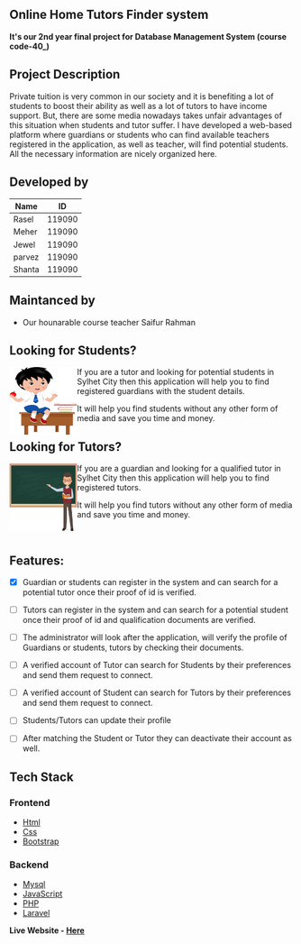 ## Online Home Tutors Finder system

**It's our 2nd year final project for Database Management System (course code-40_)**  

## Project Description
Private tuition is very common in our society and it is benefiting a lot of students to boost their ability as well as a lot of tutors to have income support. But, there are some media nowadays takes unfair advantages of this situation when students and tutor suffer. I have developed a web-based platform where guardians or students who can find available teachers registered in the application, as well as teacher, will find potential students. All the necessary information are nicely organized here.

## Developed by
| Name | ID |
| ----  |  --- | 
| Rasel | 119090 | 
| Meher | 119090 | 
| Jewel | 119090 | 
| parvez | 119090 | 
| Shanta | 119090 | 

## Maintanced by 
* Our hounarable course teacher Saifur Rahman
  
## Looking for Students?

<img style="float: left;" src="./images/student.png" width="120" height="120">

If you are a tutor and looking for potential students in Sylhet City then this application will help you to find registered guardians with the student details.

It will help you find students without any other form of media and save you time and money.


## Looking for Tutors?

<img style="float: left;" src="./images/teacher.png" width="120" height="120">

If you are a guardian and looking for a qualified tutor in Sylhet City then this application will help you to find registered tutors.

It will help you find tutors without any other form of media and save you time and money.

<br>

## Features:
  - [X] Guardian or students can register in the system and can search for a potential tutor once their proof of id is   verified. 

  - [ ]  Tutors can register in the system and can search for a potential student once their proof of id and qualification documents are verified.  

  - [ ] The administrator will look after the application, will verify the profile of Guardians or students, tutors by checking their documents.  

  - [ ] A verified account of Tutor can search for Students by their preferences and send them request to connect.

  - [ ] A verified account of Student can search for Tutors by their preferences and send them request to connect.

  - [ ] Students/Tutors can update their profile 

  - [ ] After matching the Student or Tutor they can deactivate their account as well.
  

## Tech Stack
### Frontend
* [Html](https://github.com/)
* [Css](https://github.com)
* [Bootstrap](https://getbootstrap.com/)
  
### Backend
* [Mysql](https://www.mysql.com/) 
* [JavaScript](https://www.javascript.com/) 
* [PHP](https://www.php.net/)  
* [Laravel](https://laravel.com/) 


**Live Website - [Here](https://devjewel01.github.io/Tutors/)**
